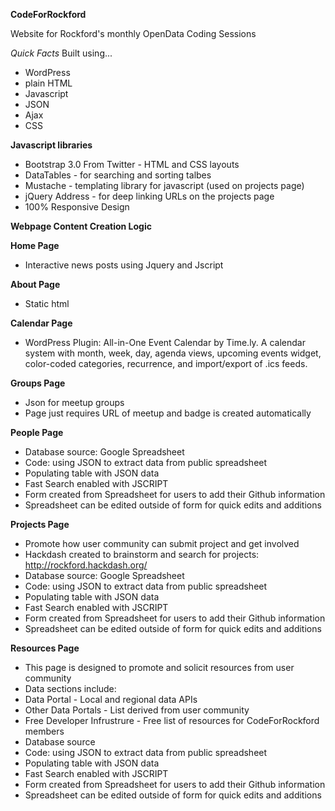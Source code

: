 **CodeForRockford**

Website for Rockford's monthly OpenData Coding Sessions

*Quick Facts* Built using...
  * WordPress
  * plain HTML
  * Javascript
  * JSON
  * Ajax
  * CSS

**Javascript libraries**

  * Bootstrap 3.0 From Twitter - HTML and CSS layouts
  * DataTables - for searching and sorting talbes
  * Mustache - templating library for javascript (used on projects page)
  * jQuery Address - for deep linking URLs on the projects page
  * 100% Responsive Design
  
**Webpage Content Creation Logic**

**Home Page**
  * Interactive news posts using Jquery and Jscript

**About Page**
  * Static html

**Calendar Page**
  * WordPress Plugin: All-in-One Event Calendar by Time.ly. A calendar system with month, week, day, agenda views, upcoming events widget, color-coded categories, recurrence, and import/export of .ics feeds.
  
**Groups Page**
  * Json for meetup groups
  * Page just requires URL of meetup and badge is created automatically

**People Page**
  * Database source: Google Spreadsheet
   * Code: using JSON to extract data from public spreadsheet 
   * Populating table with JSON data
   * Fast Search enabled with JSCRIPT
   * Form created from Spreadsheet for users to add their Github information
   * Spreadsheet can be edited outside of form for quick edits and additions

**Projects Page**
  * Promote how user community can submit project and get involved
  * Hackdash created to brainstorm and search for projects: http://rockford.hackdash.org/
  * Database source: Google Spreadsheet
   *  Code: using JSON to extract data from public spreadsheet 
   *  Populating table with JSON data
   *  Fast Search enabled with JSCRIPT
   *  Form created from Spreadsheet for users to add their Github information
   *  Spreadsheet can be edited outside of form for quick edits and additions
  
**Resources Page**
  * This page is designed to promote and solicit resources from user community 
  * Data sections include: 
   * Data Portal - Local and regional data APIs 
   * Other Data Portals - List derived from user community
   * Free Developer Infrustrure - Free list of resources for CodeForRockford members
  * Database source
   *  Code: using JSON to extract data from public spreadsheet 
   *  Populating table with JSON data
   *  Fast Search enabled with JSCRIPT
   *  Form created from Spreadsheet for users to add their Github information
   *  Spreadsheet can be edited outside of form for quick edits and additions


